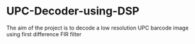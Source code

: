 # UPC-Decoder-using-DSP
The aim of the project is to decode a low resolution UPC barcode image using first difference FIR filter
